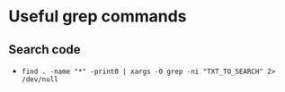 # Useful grep commands

## Search code

* `find . -name "*" -print0 | xargs -0 grep -ni "TXT_TO_SEARCH" 2> /dev/null`


